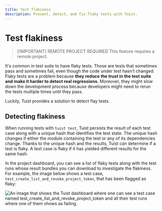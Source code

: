 ```yaml
---
title: Test flakiness
description: Prevent, detect, and fix flaky tests with Tuist.
---
```


<h1 id="test-flakiness">Test flakiness</h1>

> [!IMPORTANT] REMOTE PROJECT REQUIRED
> This feature requires a <LocalizedLink href="/server/introduction/accounts-and-projects">remote project</LocalizedLink>.

It's common in test suite to have flaky tests. Those are tests that sometimes pass and sometimes fail, even though the code under test hasn't changed. Flaky tests are a problem because **they reduce the trust in the test suite and make it harder to detect real regressions.** Moreover, they might slow down the development process because developers might need to rerun the tests multiple times until they pass.

Luckily, Tuist provides a solution to detect flay tests.

<h2 id="detecting-flakiness">Detecting flakiness</h2>

When running tests with <LocalizedLink href="/guides/develop/test">`tuist test`</LocalizedLink>, Tuist persists the result of each test case along with a unique hash that identifies the test state. The unique hash changes if either the module containing the test or any of its dependencies change. Thanks to the unique hash and the results, Tuist can determine if a test is flaky. A test case is flaky if it has yielded different results for the same hash.

In the project dashboard, you can see a list of flaky tests along with the test runs whose result bundles you can download to investigate the flakiness. For example, the image below shows a test case, `test_create_list_and_revoke_project_token`, that has been flagged as flaky:

<img src="/images/guides/develop/test/flaky-test-case.png" alt="An image that shows the Tuist dashboard where one can see a test case named test_create_list_and_revoke_project_token and all their test runs where one of them shows as failing."/>

